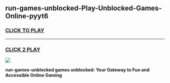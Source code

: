 
## run-games-unblocked-Play-Unblocked-Games-Online-pyyt6
<h3>
<a href="https://premium76.site?title=run-games-unblocked&ref=24A">CLICK TO PLAY</a></h3>
<hr>

<h3>
<a href="https://premium76.site?title=run-games-unblocked&ref=24A">CLICK 2 PLAY</a>
  
</h3>

<a href="https://premium76.site?title=run-games-unblocked&ref=24A"><img src="https://clearcache.store/games.png"></a>


**run-games-unblocked games unblocked: Your Gateway to Fun and Accessible Online Gaming**
